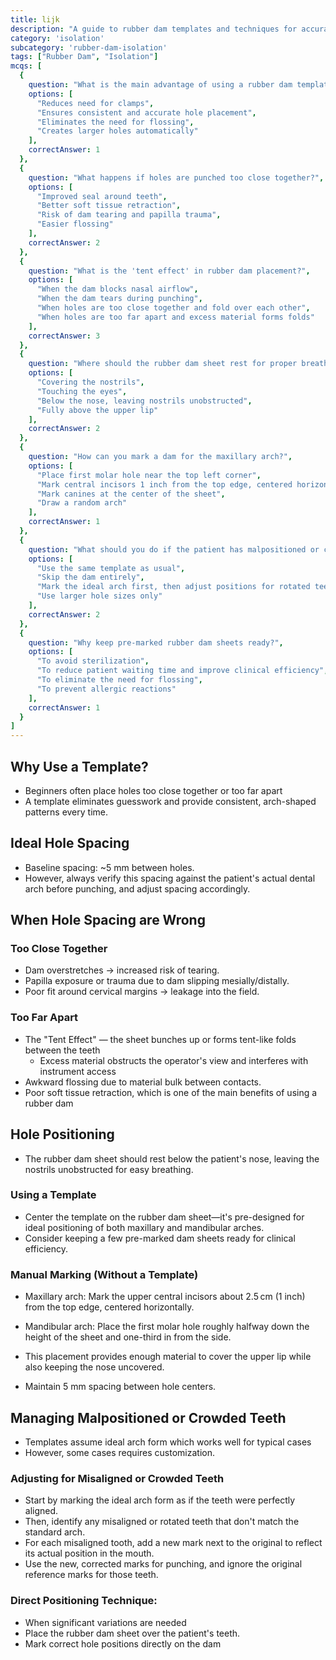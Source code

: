 ```yaml
---
title: lijk
description: "A guide to rubber dam templates and techniques for accurate hole placement and effective isolation."
category: 'isolation'
subcategory: 'rubber-dam-isolation'
tags: ["Rubber Dam", "Isolation"]
mcqs: [
  {
    question: "What is the main advantage of using a rubber dam template?",
    options: [
      "Reduces need for clamps",
      "Ensures consistent and accurate hole placement",
      "Eliminates the need for flossing",
      "Creates larger holes automatically"
    ],
    correctAnswer: 1
  },
  {
    question: "What happens if holes are punched too close together?",
    options: [
      "Improved seal around teeth",
      "Better soft tissue retraction",
      "Risk of dam tearing and papilla trauma",
      "Easier flossing"
    ],
    correctAnswer: 2
  },
  {
    question: "What is the 'tent effect' in rubber dam placement?",
    options: [
      "When the dam blocks nasal airflow",
      "When the dam tears during punching",
      "When holes are too close together and fold over each other",
      "When holes are too far apart and excess material forms folds"
    ],
    correctAnswer: 3
  },
  {
    question: "Where should the rubber dam sheet rest for proper breathing comfort?",
    options: [
      "Covering the nostrils",
      "Touching the eyes",
      "Below the nose, leaving nostrils unobstructed",
      "Fully above the upper lip"
    ],
    correctAnswer: 2
  },
  {
    question: "How can you mark a dam for the maxillary arch?",
    options: [
      "Place first molar hole near the top left corner",
      "Mark central incisors 1 inch from the top edge, centered horizontally",
      "Mark canines at the center of the sheet",
      "Draw a random arch"
    ],
    correctAnswer: 1
  },
  {
    question: "What should you do if the patient has malpositioned or crowded teeth?",
    options: [
      "Use the same template as usual",
      "Skip the dam entirely",
      "Mark the ideal arch first, then adjust positions for rotated teeth",
      "Use larger hole sizes only"
    ],
    correctAnswer: 2
  },
  {
    question: "Why keep pre-marked rubber dam sheets ready?",
    options: [
      "To avoid sterilization",
      "To reduce patient waiting time and improve clinical efficiency",
      "To eliminate the need for flossing",
      "To prevent allergic reactions"
    ],
    correctAnswer: 1
  }
]
---
```

## Why Use a Template?
- Beginners often place holes too close together or too far apart
- A template eliminates guesswork and provide consistent, arch-shaped patterns every time.
## Ideal Hole Spacing
- Baseline spacing: ~5 mm between holes.
- However, always verify this spacing against the patient's actual dental arch before punching, and adjust spacing accordingly.
## When Hole Spacing are Wrong
### Too Close Together
- Dam overstretches → increased risk of tearing.
- Papilla exposure or trauma due to dam slipping mesially/distally.
- Poor fit around cervical margins → leakage into the field.
### Too Far Apart
- The "Tent Effect" — the sheet bunches up or forms tent-like folds between the teeth
	- Excess material obstructs the operator's view and interferes with instrument access
- Awkward flossing due to material bulk between contacts.
- Poor soft tissue retraction, which is one of the main benefits of using a rubber dam
## Hole Positioning
- The rubber dam sheet should rest below the patient's nose, leaving the nostrils unobstructed for easy breathing.
### Using a Template
- Center the template on the rubber dam sheet—it's pre-designed for ideal positioning of both maxillary and mandibular arches.
- Consider keeping a few pre-marked dam sheets ready for clinical efficiency.
### Manual Marking (Without a Template)
- Maxillary arch: Mark the upper central incisors about 2.5 cm (1 inch) from the top edge, centered horizontally.
- Mandibular arch:  Place the first molar hole roughly halfway down the height of the sheet and one-third in from the side.
 - This placement provides enough material to cover the upper lip while also keeping the nose uncovered.
 
 - Maintain 5 mm spacing between hole centers.
## Managing Malpositioned or Crowded Teeth
- Templates assume ideal arch form which works well for typical cases
- However, some cases requires customization.
### Adjusting for Misaligned or Crowded Teeth
- Start by marking the ideal arch form as if the teeth were perfectly aligned.
- Then, identify any misaligned or rotated teeth that don't match the standard arch.
- For each misaligned tooth, add a new mark next to the original to reflect its actual position in the mouth.
- Use the new, corrected marks for punching, and ignore the original reference marks for those teeth.
### Direct Positioning Technique:
- When significant variations are needed
- Place the rubber dam sheet over the patient's teeth.
- Mark correct hole positions directly on the dam
